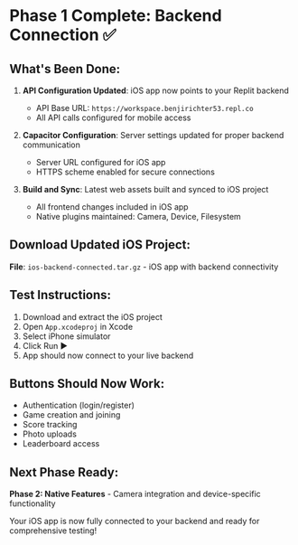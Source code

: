# Phase 1 Complete: Backend Connection ✅

## What's Been Done:
1. **API Configuration Updated**: iOS app now points to your Replit backend
   - API Base URL: `https://workspace.benjirichter53.repl.co`
   - All API calls configured for mobile access

2. **Capacitor Configuration**: Server settings updated for proper backend communication
   - Server URL configured for iOS app
   - HTTPS scheme enabled for secure connections

3. **Build and Sync**: Latest web assets built and synced to iOS project
   - All frontend changes included in iOS app
   - Native plugins maintained: Camera, Device, Filesystem

## Download Updated iOS Project:
**File**: `ios-backend-connected.tar.gz` - iOS app with backend connectivity

## Test Instructions:
1. Download and extract the iOS project
2. Open `App.xcodeproj` in Xcode
3. Select iPhone simulator
4. Click Run ▶️
5. App should now connect to your live backend

## Buttons Should Now Work:
- Authentication (login/register)
- Game creation and joining
- Score tracking
- Photo uploads
- Leaderboard access

## Next Phase Ready:
**Phase 2: Native Features** - Camera integration and device-specific functionality

Your iOS app is now fully connected to your backend and ready for comprehensive testing!